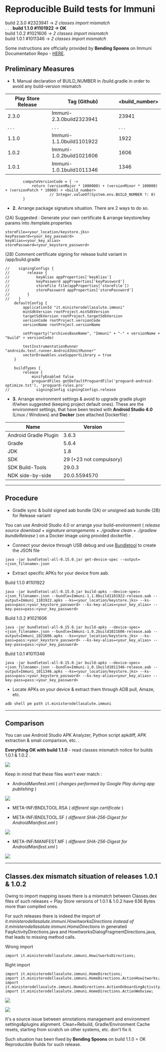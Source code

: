 # Reproducible Build tests for Immuni
build 2.3.0 #2323941 -> _2 classes import mismatch_ \
. . .
**build 1.1.0 #1101922 -> OK** \
build 1.0.2 #1021606 -> _2 classes import mismatch_ \
build 1.0.1 #1011346 -> _2 classes import mismatch_


Some instructions are officially provided by **Bending Spoons** on Immuni Documentation Repo - [HERE](https://github.com/immuni-app/immuni-documentation/blob/master/Technology.md#android).

## Preliminary Measures

- **1.** Manual declaration of BUILD_NUMBER in <project>/build.gradle in order to avoid any build-version mismatch

Play Store Release | Tag (Github) | <build_number>
-------------------|--------------|---------------
2.3.0 | Immuni-2.3.0build2323941 | 23941
. . . | . . .                    | . . .
1.1.0 | Immuni-1.1.0build1101922 | 1922
1.0.2 | Immuni-1.0.2build1021606 | 1606
1.0.1 | Immuni-1.0.1build1011346 | 1346

```
        computeVersionCode = { ->
            return (versionMajor * 1000000) + (versionMinor * 100000) + (versionPatch * 10000) + <build_number>
                    // Integer.valueOf(System.env.BUILD_NUMBER ?: 0)
        }
```

- **2.** Arrange package signature situation. There are 2 ways to do so.

(2A) Suggested : Generate your own certificate & arrange keystore/key params into <project>/template.properties

```
storeFile=<your_location/keystore.jks>
keyPassword=<your_key_password>
keyAlias=<your_key_alias>
storePassword=<your_keystore_password>
```

(2B) Comment certificate signing for release build variant in <project>/app/build.gradle

```
//    signingConfigs {
//        release {
//            keyAlias appProperties['keyAlias']
//            keyPassword appProperties['keyPassword']
//            storeFile file(appProperties['storeFile'])
//            storePassword appProperties['storePassword']
//        }
//    }
    defaultConfig {
        applicationId "it.ministerodellasalute.immuni"
        minSdkVersion rootProject.minSdkVersion
        targetSdkVersion rootProject.targetSdkVersion
        versionCode rootProject.versionCode
        versionName rootProject.versionName

        setProperty("archivesBaseName", "Immuni" + "-" + versionName + "build" + versionCode)

        testInstrumentationRunner "androidx.test.runner.AndroidJUnitRunner"
        vectorDrawables.useSupportLibrary = true
    }

    buildTypes {
        release {
            minifyEnabled false
            proguardFiles getDefaultProguardFile('proguard-android-optimize.txt'), 'proguard-rules.pro'
//            signingConfig signingConfigs.release
```
		
- **3.** Arrange environment settings & avoid to upgrade gradle plugin if/when suggested (keeping project default ones). These are the environment settings, that have been tested with **Android Studio 4.0** (Linux / Windows) and **Docker** (see attached Dockerfile) : 

Name | Version
-----|--------
Android Gradle Plugin | 3.6.3
Gradle | 5.6.4
JDK | 1.8
SDK | 29 (+23 not compulsory)
SDK Build-Tools | 29.0.3
NDK side-by-side | 20.0.5594570


---------------------------------------------

## Procedure

- Gradle sync & build signed aab bundle (2A) or unsigned aab bundle (2B) for Release variant

You can use Android Studio 4.0 or arrange your build-environment ( _release source download + signature arrangements + ./gradlew clean + ./gradlew bundleRelease_ ) on a Docker image using provided dockerfile .

- Connect your device through USB debug and use [Bundletool](https://developer.android.com/studio/command-line/bundletool) to create the JSON file

```
java -jar bundletool-all-0.15.0.jar get-device-spec --output=<json_filename>.json
```

- Extract specific APKs for your device from aab.

Build 1.1.0 #1101922

```
java -jar bundletool-all-0.15.0.jar build-apks --device-spec=<json_filename>.json --bundle=Immuni-1.1.0build1101922-release.aab --output=Immuni_1101922.apks --ks=<your_location/keystore.jks> --ks-pass=pass:<your_keystore_password> --ks-key-alias=<your_key_alias> --key-pass=pass:<your_key_password>
```

Build 1.0.2 #1021606

```
java -jar bundletool-all-0.15.0.jar build-apks --device-spec=<json_filename>.json --bundle=Immuni-1.0.2build1021606-release.aab --output=Immuni_1021606.apks --ks=<your_location/keystore.jks> --ks-pass=pass:<your_keystore_password> --ks-key-alias=<your_key_alias> --key-pass=pass:<your_key_password>
```

Build 1.0.1 #1011346

```
java -jar bundletool-all-0.15.0.jar build-apks --device-spec=<json_filename>.json --bundle=Immuni-1.0.1build1011346-release.aab --output=Immuni_1011346.apks --ks=<your_location/keystore.jks> --ks-pass=pass:<your_keystore_password> --ks-key-alias=<your_key_alias> --key-pass=pass:<your_key_password>
```

- Locate APKs on your device & extract them through ADB pull, Amaze, etc.

```
adb shell pm path it.ministerodellasalute.immuni
```

--------------------------------------

## Comparison

You can use Android Studio APK Analyzer, Python script apkdiff, APK extraction & smali comparison, etc. .

**Everything OK with build 1.1.0** - read classes mismatch notice for builds 1.0.1 & 1.0.2 .

![](photo_110_comparison.png)

Keep in mind that these files won't ever match :

- AndroidManifest.xml ( _changes performed by Google Play during app publishing_ )

![](photo_androidmanifest_xml.png)

- META-INF/BNDLTOOL.RSA ( _different sign certificate_ )

- META-INF/BNDLTOOL.SF ( _different SHA-256-Digest for AndroidManifest.xml_ )

![](photo_bdnltool_sf.png)

- META-INF/MANIFEST.MF ( _different SHA-256-Digest for AndroidManifest.xml_ )

![](photo_manifest_mf.png)

--------------------------------------

## Classes.dex mismatch situation of releases 1.0.1 & 1.0.2

Owing to import mapping issues there is a mismatch between Classes.dex files of such releases = Play Store versions of 1.0.1 & 1.0.2 have 636 Bytes more than compiled ones.

For such releases there is indeed the import of _it.ministerodellasalute.immuni.HowitworksDirections instead of it.ministerodellasalute.immuni.HomeDirections_ in generated FaqActivityDirections.java and HowitworksDialogFragmentDirections.java, that leads to missing method calls.

Wrong import

```
import it.ministerodellasalute.immuni.HowitworksDirections;
```

Right import

```
import it.ministerodellasalute.immuni.HomeDirections;
import it.ministerodellasalute.immuni.HomeDirections.ActionHowitworks;
import it.ministerodellasalute.immuni.HomeDirections.ActionOnboardingActivity;
import it.ministerodellasalute.immuni.HomeDirections.ActionWebview;
```

![](photo_smalichk.png) 

![](photo_actionwebview.png)

It's a source issue between annotations management and environment settings&plugins alignment. Clean+Rebuild, Gradle/Environment Cache resets, starting from scratch on other systems, etc. don't fix it. 

Such situation has been fixed by **Bending Spoons** on build 1.1.0 = OK Reproducible Builds for such release. 
